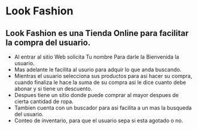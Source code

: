 # Look Fashion

## Look Fashion es una Tienda Online para facilitar la compra del usuario.

- Al entrar al sitio Web solicita Tu nombre Para darle la Bienvenida la usuario. 
- Mas adelante le facilita al usurio para adquir lo que anda buscando.
- Mientras el usuario selecciona sus productos para asi hacer su compra, cuando finaliza le hace la suma de su compra asi le dice cuanto debe abonar y si tiene un descuento.
- Despues tiene un sitio donde puede comprar al mayor despues de cierta cantidad de ropa.
- Tambien cuenta con un buscador para asi facilita a un mas la busqueda del usuario.
- Conteo de inventario, para que el usuario sepa si esta agotado o no.


